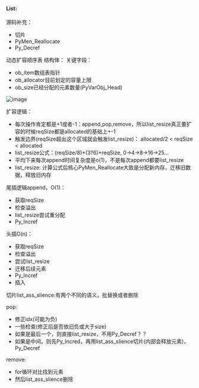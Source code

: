 #### List:
源码补充：
- 切片
- PyMen_Reallocate
- Py_Decref
  
动态扩容顺序表
结构体：
关键字段：
- ob_item数组表指针
- ob_allocator目前划定的容量上限
- ob_size已经分配的元素数量(PyVarObj_Head)
  
![image](https://github.com/user-attachments/assets/c9ec89cf-3d14-4575-989d-c45bb60b6bb4)


扩容逻辑：
- 每次操作肯定都是+1或者-1：append,pop,remove，所以list_resize真正要扩容的时候reqSize都是allocated的基础上+-1
- 触发边界(reqSize超出这个区域就会触发list_resize)： allocated/2 < reqSize < allocated
- list_resize公式：(reqSize/8)+(3?6)+reqSize, 0->4->8->16->25...
- 平均下来每次append时间复杂度是o(1)，不是每次append都要list_resize
- list_resize: 计算公式后核心PyMen_Reallocate大致是分配新内存，迁移旧数据，释放旧内存

尾插逻辑append，O(1)：
- 获取reqSize
- 检查溢出
- list_resize尝试重分配
- Py_Incref

头插O(n)：
- 获取reqSize
- 检查溢出
- 尝试list_resize
- 迁移后续元素
- Py_Incref
- 插入

切片list_ass_slience:有两个不同的语义，批替换或者删除

pop:
- 修正idx(可能为负)
- 一些检查(修正后是否依旧负或大于size)
- 如果是最后一个，则直接list_resize，不用Py_Decref？？
- 如果是中间，则先Py_Incred，再用list_ass_slience切片(内部会释放元素)，Py_Decref

remove:
  - for循环对比找到元素
  - 然后list_ass_slience删除
